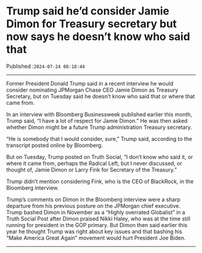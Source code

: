 # Trump said he’d consider Jamie Dimon for Treasury secretary but now says he doesn’t know who said that

Published :`2024-07-24 08:18:44`

---

Former President Donald Trump said in a recent interview he would consider nominating JPMorgan Chase CEO Jamie Dimon as Treasury Secretary, but on Tuesday said he doesn’t know who said that or where that came from.

In an interview with Bloomberg Businessweek published earlier this month, Trump said, “I have a lot of respect for Jamie Dimon.” He was then asked whether Dimon might be a future Trump administration Treasury secretary.

“He is somebody that I would consider, sure,” Trump said, according to the transcript posted online by Bloomberg.

But on Tuesday, Trump posted on Truth Social, “I don’t know who said it, or where it came from, perhaps the Radical Left, but I never discussed, or thought of, Jamie Dimon or Larry Fink for Secretary of the Treasury.”

Trump didn’t mention considering Fink, who is the CEO of BlackRock, in the Bloomberg interview.

Trump’s comments on Dimon in the Bloomberg interview were a sharp departure from his previous posture on the JPMorgan chief executive. Trump bashed Dimon in November as a “Highly overrated Globalist” in a Truth Social Post after Dimon praised Nikki Haley, who was at the time still running for president in the GOP primary. But Dimon then said earlier this year he thought Trump was right about key issues and that bashing his “Make America Great Again” movement would hurt President Joe Biden.

---

